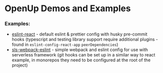 # OpenUp Demos and Examples

### Examples:
- [eslint-react](./eslint-react) - default eslint & prettier config with husky pre-commit hooks (typescript and testing library support require additional plugins - found in `eslint-config-react-app` `peerDependencies`)
- [sls-webpack-eslint](./sls-webpack-eslint) - simple webpack and eslint config for use with serverless framework (git hooks can be set up in a similar way to react example, in monorepos they need to be configured at the root of the project)
